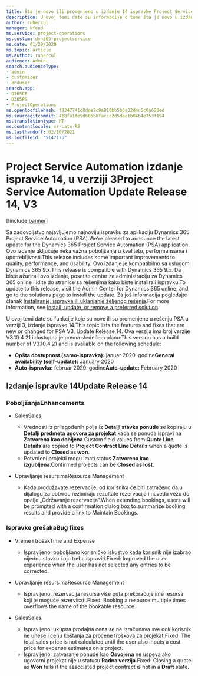 ```yaml
---
title: Šta je novo ili promenjeno u izdanju 14 ispravke Project Service Automation verzije 3
description: U ovoj temi date su informacije o tome šta je novo u izdanju ispravke 14 za Project Service Automation u verziji 3.
author: ruhercul
manager: kfend
ms.service: project-operations
ms.custom: dyn365-projectservice
ms.date: 01/29/2020
ms.topic: article
ms.author: ruhercul
audience: Admin
search.audienceType:
- admin
- customizer
- enduser
search.app:
- D365CE
- D365PS
- ProjectOperations
ms.openlocfilehash: f9347741d8dae2c9a810bb5b3a32d4d6c0a628ed
ms.sourcegitcommit: 418fa1fe9d605b8faccc2d5dee1b04b4e753f194
ms.translationtype: HT
ms.contentlocale: sr-Latn-RS
ms.lasthandoff: 02/10/2021
ms.locfileid: "5147175"
---
```

# <a name="project-service-automation-update-release-14-v3"></a><span data-ttu-id="af427-103">Project Service Automation izdanje ispravke 14, u verziji 3</span><span class="sxs-lookup"><span data-stu-id="af427-103">Project Service Automation Update Release 14, V3</span></span>

[!include [banner](../includes/psa-now-project-operations.md)]

<span data-ttu-id="af427-104">Sa zadovoljstvo najavljujemo najnoviju ispravku za aplikaciju Dynamics 365 Project Service Automation (PSA).</span><span class="sxs-lookup"><span data-stu-id="af427-104">We’re pleased to announce the latest update for the Dynamics 365 Project Service Automation (PSA) application.</span></span> <span data-ttu-id="af427-105">Ovo izdanje uključuje neka važna poboljšanja u kvalitetu, performansama i upotrebljivosti.</span><span class="sxs-lookup"><span data-stu-id="af427-105">This release includes some important improvements to quality, performance, and usability.</span></span> <span data-ttu-id="af427-106">Ovo izdanje je kompatibilno sa uslugom Dynamics 365 9.x.</span><span class="sxs-lookup"><span data-stu-id="af427-106">This release is compatible with Dynamics 365 9.x.</span></span> <span data-ttu-id="af427-107">Da biste ažurirali ovo izdanje, posetite centar za administraciju za Dynamics 365 online i idite do stranice sa rešenjima kako biste instalirali ispravku.</span><span class="sxs-lookup"><span data-stu-id="af427-107">To update to this release, visit the Admin Center for Dynamics 365 online, and go to the solutions page to install the update.</span></span> <span data-ttu-id="af427-108">Za još informacija pogledajte članak [Instaliranje, ispravka ili uklanjanje željenog rešenja](https://docs.microsoft.com/power-platform/admin/install-remove-preferred-solution).</span><span class="sxs-lookup"><span data-stu-id="af427-108">For more information, see [Install, update, or remove a preferred solution](https://docs.microsoft.com/power-platform/admin/install-remove-preferred-solution).</span></span>

<span data-ttu-id="af427-109">U ovoj temi date su funkcije koje su nove ili su promenjene u rešenju PSA u verziji 3, izdanje ispravke 14.</span><span class="sxs-lookup"><span data-stu-id="af427-109">This topic lists the features and fixes that are new or changed for PSA V3, Update Release 14.</span></span> <span data-ttu-id="af427-110">Ova verzija ima broj verzije V3.10.4.21 i dostupna je prema sledećem planu:</span><span class="sxs-lookup"><span data-stu-id="af427-110">This version has a build number of V3.10.4.21 and is available on the following schedule:</span></span>

- <span data-ttu-id="af427-111">**Opšta dostupnost (samo-ispravka):** januar 2020. godine</span><span class="sxs-lookup"><span data-stu-id="af427-111">**General availability (self-update):** January 2020</span></span>
- <span data-ttu-id="af427-112">**Auto-ispravka:** februar 2020. godine</span><span class="sxs-lookup"><span data-stu-id="af427-112">**Auto-update:** February 2020</span></span>

## <a name="update-release-14"></a><span data-ttu-id="af427-113">Izdanje ispravke 14</span><span class="sxs-lookup"><span data-stu-id="af427-113">Update Release 14</span></span>

### <a name="enhancements"></a><span data-ttu-id="af427-114">Poboljšanja</span><span class="sxs-lookup"><span data-stu-id="af427-114">Enhancements</span></span>

- <span data-ttu-id="af427-115">Sales</span><span class="sxs-lookup"><span data-stu-id="af427-115">Sales</span></span>

     - <span data-ttu-id="af427-116">Vrednosti iz prilagođenih polja iz **Detalji stavke ponude** se kopiraju u **Detalji predmeta ugovora za projekat** kada se ponuda ispravi na **Zatvorena kao dobijena**.</span><span class="sxs-lookup"><span data-stu-id="af427-116">Custom field values from **Quote Line Details** are copied to **Project Contract Line Details** when a quote is updated to **Closed as won**.</span></span>
     - <span data-ttu-id="af427-117">Potvrđeni projekti mogu imati status **Zatvorena kao izgubljena**.</span><span class="sxs-lookup"><span data-stu-id="af427-117">Confirmed projects can be **Closed as lost**.</span></span>

- <span data-ttu-id="af427-118">Upravljanje resursima</span><span class="sxs-lookup"><span data-stu-id="af427-118">Resource Management</span></span>

     - <span data-ttu-id="af427-119">Kada produžavate rezervacije, od korisnika će biti zatraženo da u dijalogu za potvrdu rezimiraju rezultate rezervacija i navedu vezu do opcije „Održavanje rezervacija“.</span><span class="sxs-lookup"><span data-stu-id="af427-119">When extending bookings, users will be prompted with a confirmation dialog box to summarize booking results and provide a link to Maintain Bookings.</span></span>


### <a name="bug-fixes"></a><span data-ttu-id="af427-120">Ispravke grešaka</span><span class="sxs-lookup"><span data-stu-id="af427-120">Bug fixes</span></span>

- <span data-ttu-id="af427-121">Vreme i trošak</span><span class="sxs-lookup"><span data-stu-id="af427-121">Time and Expense</span></span>

     - <span data-ttu-id="af427-122">Ispravljeno: poboljšano korisničko iskustvo kada korisnik nije izabrao nijednu stavku koju treba ispraviti.</span><span class="sxs-lookup"><span data-stu-id="af427-122">Fixed: Improved the user experience when the user has not selected any entries to be corrected.</span></span>

- <span data-ttu-id="af427-123">Upravljanje resursima</span><span class="sxs-lookup"><span data-stu-id="af427-123">Resource Management</span></span>

     - <span data-ttu-id="af427-124">Ispravljeno: rezervacija resursa više puta prekoračuje ime resursa koji je moguće rezervisati.</span><span class="sxs-lookup"><span data-stu-id="af427-124">Fixed: Booking a resource multiple times overflows the name of the bookable resource.</span></span>

- <span data-ttu-id="af427-125">Sales</span><span class="sxs-lookup"><span data-stu-id="af427-125">Sales</span></span>

     - <span data-ttu-id="af427-126">Ispravljeno: ukupna prodajna cena se ne izračunava sve dok korisnik ne unese i cenu koštanja za procene troškova za projekat.</span><span class="sxs-lookup"><span data-stu-id="af427-126">Fixed: The total sales price is not calculated until the user also inputs a cost price for expense estimates on a project.</span></span>
     - <span data-ttu-id="af427-127">Ispravljeno: zatvaranje ponude kao **Osvojena** ne uspeva ako ugovorni projekat nije u statusu **Radna verzija**.</span><span class="sxs-lookup"><span data-stu-id="af427-127">Fixed: Closing a quote as **Won** fails if the associated project contract is not in a **Draft** state.</span></span>

